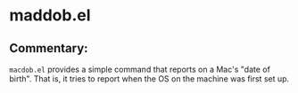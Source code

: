 # maddob.el

## Commentary:

`macdob.el` provides a simple command that reports on a Mac's "date of
birth". That is, it tries to report when the OS on the machine was first set
up.
